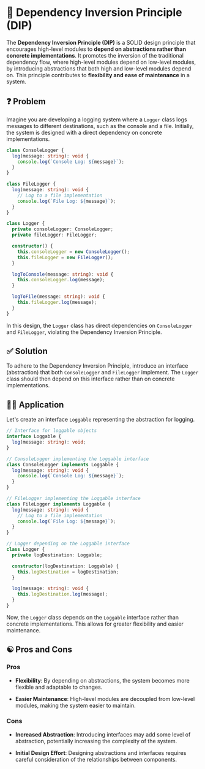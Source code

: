 # 🤝 Dependency Inversion Principle (DIP)

The **Dependency Inversion Principle (DIP)** is a SOLID design principle that encourages high-level modules to **depend on abstractions rather than concrete implementations**. It promotes the inversion of the traditional dependency flow, where high-level modules depend on low-level modules, by introducing abstractions that both high and low-level modules depend on. This principle contributes to **flexibility and ease of maintenance** in a system.

## ❓ Problem

Imagine you are developing a logging system where a `Logger` class logs messages to different destinations, such as the console and a file. Initially, the system is designed with a direct dependency on concrete implementations.

```typescript
class ConsoleLogger {
  log(message: string): void {
    console.log(`Console Log: ${message}`);
  }
}

class FileLogger {
  log(message: string): void {
    // Log to a file implementation
    console.log(`File Log: ${message}`);
  }
}

class Logger {
  private consoleLogger: ConsoleLogger;
  private fileLogger: FileLogger;

  constructor() {
    this.consoleLogger = new ConsoleLogger();
    this.fileLogger = new FileLogger();
  }

  logToConsole(message: string): void {
    this.consoleLogger.log(message);
  }

  logToFile(message: string): void {
    this.fileLogger.log(message);
  }
}
```

In this design, the `Logger` class has direct dependencies on `ConsoleLogger` and `FileLogger`, violating the Dependency Inversion Principle.

## ✅ Solution

To adhere to the Dependency Inversion Principle, introduce an interface (abstraction) that both `ConsoleLogger` and `FileLogger` implement. The `Logger` class should then depend on this interface rather than on concrete implementations.

## ✍🏻 Application

Let's create an interface `Loggable` representing the abstraction for logging.

```typescript
// Interface for loggable objects
interface Loggable {
  log(message: string): void;
}

// ConsoleLogger implementing the Loggable interface
class ConsoleLogger implements Loggable {
  log(message: string): void {
    console.log(`Console Log: ${message}`);
  }
}

// FileLogger implementing the Loggable interface
class FileLogger implements Loggable {
  log(message: string): void {
    // Log to a file implementation
    console.log(`File Log: ${message}`);
  }
}

// Logger depending on the Loggable interface
class Logger {
  private logDestination: Loggable;

  constructor(logDestination: Loggable) {
    this.logDestination = logDestination;
  }

  log(message: string): void {
    this.logDestination.log(message);
  }
}
```

Now, the `Logger` class depends on the `Loggable` interface rather than concrete implementations. This allows for greater flexibility and easier maintenance.

## ☯️ Pros and Cons

### Pros

- **Flexibility**: By depending on abstractions, the system becomes more flexible and adaptable to changes.

- **Easier Maintenance**: High-level modules are decoupled from low-level modules, making the system easier to maintain.

### Cons

- **Increased Abstraction**: Introducing interfaces may add some level of abstraction, potentially increasing the complexity of the system.

- **Initial Design Effort**: Designing abstractions and interfaces requires careful consideration of the relationships between components.
